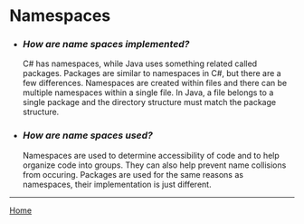# Namespaces

* ### *How are name spaces implemented?*
  C# has namespaces, while Java uses something related called packages.
  Packages are similar to namespaces in C#, but there are a few differences.
  Namespaces are created within files and there can be multiple namespaces within a single file.
  In Java, a file belongs to a single package and the directory structure must match the package structure.

* ### *How are name spaces used?*
  Namespaces are used to determine accessibility of code and to help organize code into groups.
  They can also help prevent name collisions from occuring.
  Packages are used for the same reasons as namespaces, their implementation is just different.

---
[Home](../README.md)